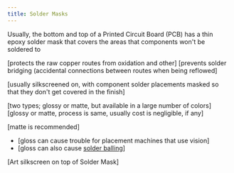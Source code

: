 ```yaml
---
title: Solder Masks
---
```


Usually, the bottom and top of a Printed Circuit Board (PCB) has a thin epoxy solder mask that covers the areas that components won't be soldered to

[protects the raw copper routes from oxidation and other]
[prevents solder bridging (accidental connections between routes when being reflowed]

[usually silkscreened on, with component solder placements masked so that they don't get covered in the finish]

[two types; glossy or matte, but available in a large number of colors]
[glossy or matte, process is same, usually cost is negligible, if any]

[matte is recommended]

 * [gloss can cause trouble for placement machines that use vision]
 * [gloss can also cause [solder balling](http://www.epectec.com/pcb/wave-soldering-defects/solder-balls.html)]

[Art silkscreen on top of Solder Mask]